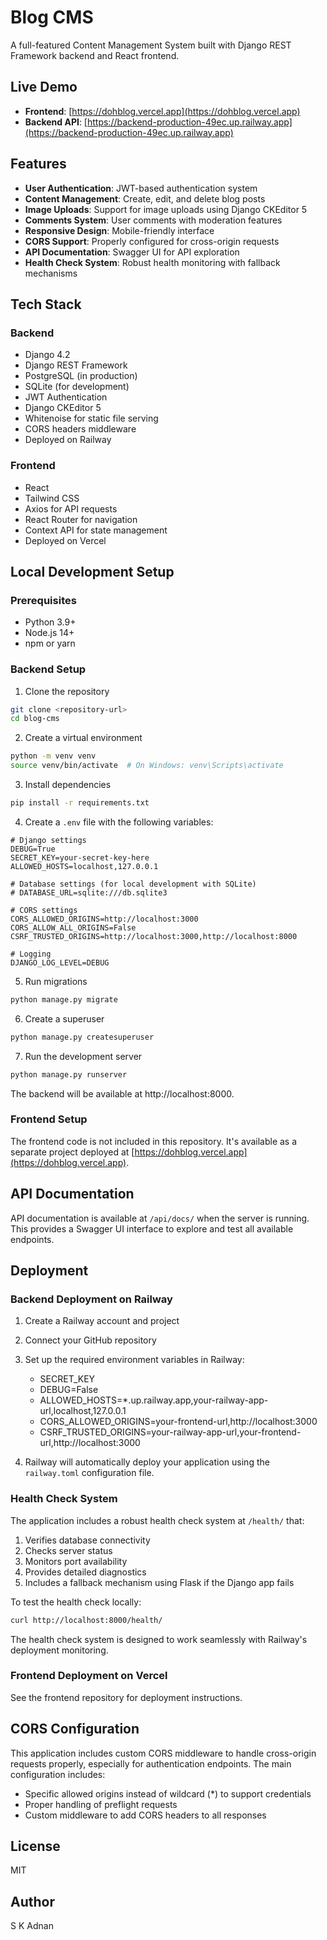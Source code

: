 # Blog CMS

A full-featured Content Management System built with Django REST Framework backend and React frontend.

## Live Demo

- **Frontend**: [https://dohblog.vercel.app](https://dohblog.vercel.app)
- **Backend API**: [https://backend-production-49ec.up.railway.app](https://backend-production-49ec.up.railway.app)

## Features

- **User Authentication**: JWT-based authentication system
- **Content Management**: Create, edit, and delete blog posts
- **Image Uploads**: Support for image uploads using Django CKEditor 5
- **Comments System**: User comments with moderation features
- **Responsive Design**: Mobile-friendly interface
- **CORS Support**: Properly configured for cross-origin requests
- **API Documentation**: Swagger UI for API exploration
- **Health Check System**: Robust health monitoring with fallback mechanisms

## Tech Stack

### Backend
- Django 4.2
- Django REST Framework
- PostgreSQL (in production)
- SQLite (for development)
- JWT Authentication
- Django CKEditor 5
- Whitenoise for static file serving
- CORS headers middleware
- Deployed on Railway

### Frontend
- React
- Tailwind CSS
- Axios for API requests
- React Router for navigation
- Context API for state management
- Deployed on Vercel

## Local Development Setup

### Prerequisites
- Python 3.9+
- Node.js 14+
- npm or yarn

### Backend Setup

1. Clone the repository
```bash
git clone <repository-url>
cd blog-cms
```

2. Create a virtual environment
```bash
python -m venv venv
source venv/bin/activate  # On Windows: venv\Scripts\activate
```

3. Install dependencies
```bash
pip install -r requirements.txt
```

4. Create a `.env` file with the following variables:
```
# Django settings
DEBUG=True
SECRET_KEY=your-secret-key-here
ALLOWED_HOSTS=localhost,127.0.0.1

# Database settings (for local development with SQLite)
# DATABASE_URL=sqlite:///db.sqlite3

# CORS settings
CORS_ALLOWED_ORIGINS=http://localhost:3000
CORS_ALLOW_ALL_ORIGINS=False
CSRF_TRUSTED_ORIGINS=http://localhost:3000,http://localhost:8000

# Logging
DJANGO_LOG_LEVEL=DEBUG
```

5. Run migrations
```bash
python manage.py migrate
```

6. Create a superuser
```bash
python manage.py createsuperuser
```

7. Run the development server
```bash
python manage.py runserver
```

The backend will be available at http://localhost:8000.

### Frontend Setup

The frontend code is not included in this repository. It's available as a separate project deployed at [https://dohblog.vercel.app](https://dohblog.vercel.app).

## API Documentation

API documentation is available at `/api/docs/` when the server is running. This provides a Swagger UI interface to explore and test all available endpoints.

## Deployment

### Backend Deployment on Railway

1. Create a Railway account and project
2. Connect your GitHub repository
3. Set up the required environment variables in Railway:
   - SECRET_KEY
   - DEBUG=False
   - ALLOWED_HOSTS=*.up.railway.app,your-railway-app-url,localhost,127.0.0.1
   - CORS_ALLOWED_ORIGINS=your-frontend-url,http://localhost:3000
   - CSRF_TRUSTED_ORIGINS=your-railway-app-url,your-frontend-url,http://localhost:3000

4. Railway will automatically deploy your application using the `railway.toml` configuration file.

### Health Check System

The application includes a robust health check system at `/health/` that:

1. Verifies database connectivity
2. Checks server status
3. Monitors port availability
4. Provides detailed diagnostics
5. Includes a fallback mechanism using Flask if the Django app fails

To test the health check locally:
```bash
curl http://localhost:8000/health/
```

The health check system is designed to work seamlessly with Railway's deployment monitoring.

### Frontend Deployment on Vercel

See the frontend repository for deployment instructions.

## CORS Configuration

This application includes custom CORS middleware to handle cross-origin requests properly, especially for authentication endpoints. The main configuration includes:

- Specific allowed origins instead of wildcard (*) to support credentials
- Proper handling of preflight requests
- Custom middleware to add CORS headers to all responses

## License

MIT

## Author

S K Adnan